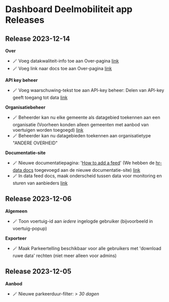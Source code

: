 # Dashboard Deelmobiliteit app Releases

## Release 2023-12-14

**Over**

- 🪄 Voeg datakwaliteit-info toe aan Over-pagina [link](https://github.com/Stichting-CROW/dashboarddeelmobiliteit-app/issues/180)
- 🪄 Voeg link naar docs toe aan Over-pagina [link](https://github.com/Stichting-CROW/dashboarddeelmobiliteit-app/issues/181)

**API key beheer**

- 🪄 Voeg waarschuwing-tekst toe aan API-key beheer: Delen van API-key geeft toegang tot data [link](https://github.com/Stichting-CROW/dashboarddeelmobiliteit-app/issues/182)

**Organisatiebeheer**

- 🪄 Beheerder kan nu elke gemeente als datagebied toekennen aan een organisatie (Voorheen konden alleen gemeenten met aanbod van voertuigen worden toegoegd) [link](https://github.com/Stichting-CROW/dashboarddeelmobiliteit-app/issues/177)
- 🪄 Beheerder kan nu datagebieden toekennen aan organisatietype "ANDERE OVERHEID"

**Documentatie-site**

- 🪄 Nieuwe documentatiepagina: '[How to add a feed](https://docs.dashboarddeelmobiliteit.nl/start/how_to_add_a_feed/)' (We hebben de [hr-data docs](https://docs.crow.nl/deelfietsdashboard/hr-dataspec/#how-to-offer-vehicle-type-in-gbfs-deprecated) toegevoegd aan de nieuwe documentatie-site) [link](https://github.com/Stichting-CROW/dashboarddeelmobiliteit-docs/issues/2)
- 🪄 In data feed docs, maak onderscheid tussen data voor monitoring en sturen van aanbieders [link](https://github.com/Stichting-CROW/dashboarddeelmobiliteit-docs/issues/3)

## Release 2023-12-06

**Algemeen**

- 🪄 Toon voertuig-id aan _iedere_ ingelogde gebruiker (bijvoorbeeld in voertuig-popup)

**Exporteer**

- 🪄 Maak Parkeertelling beschikbaar voor alle gebruikers met 'download ruwe data' rechten (niet meer alleen voor admins)

## Release 2023-12-05

**Aanbod**

- 🪄 Nieuwe parkeerduur-filter: _> 30 dagen_